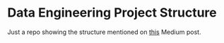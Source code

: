 # Data Engineering Project Structure
Just a repo showing the structure mentioned on [this](https://medium.com/@flpncc/keeping-your-data-pipelines-organized-fa387247d59e) Medium post.
